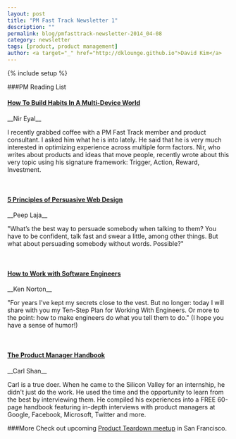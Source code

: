 ```yaml
---
layout: post
title: "PM Fast Track Newsletter 1"
description: ""
permalink: blog/pmfasttrack-newsletter-2014_04-08
category: newsletter
tags: [product, product management]
author: <a target="_" href="http://dklounge.github.io">David Kim</a>
---
```

{% include setup %}

###PM Reading List
<h4><a target="out" href="http://www.nirandfar.com/2014/03/multi-device.html">How To Build Habits In A Multi-Device World</a></h4>
__Nir Eyal__

I recently grabbed coffee with a PM Fast Track member and product consultant. I asked him what he is into lately. He said that he is very much interested in optimizing experience across multiple form factors. Nir, who writes about products and ideas that move people, recently wrote about this very topic using his signature framework: Trigger, Action, Reward, Investment.

<br />
<h4><a target="out" href="http://conversionxl.com/5-principles-of-persuasive-web-design/">5 Principles of Persuasive Web Design</a></h4>
__Peep Laja__

"What’s the best way to persuade somebody when talking to them? You have to be confident, talk fast and swear a little, among other things. But what about persuading somebody without words.  Possible?"

<br />
<h4><a target="out" href="https://www.kennethnorton.com/essays/how-to-work-with-software-engineers.html">How to Work with Software Engineers</a></h4>
__Ken Norton__

"For years I’ve kept my secrets close to the vest. But no longer: today I will share with you my Ten-Step Plan for Working With Engineers. Or more to the point: how to make engineers do what you tell them to do." (I hope you have a sense of humor!)

<br />
<h4><a target="out" href="http://thepmhandbook.com/">The Product Manager Handbook</a></h4>
__Carl Shan__

Carl is a true doer. When he came to the Silicon Valley for an internship, he didn\'t just do the work. He used the time and the opportunity to learn from the best by interviewing them. He compiled his experiences into a FREE 60-page handbook featuring in-depth interviews with product managers at Google, Facebook, Microsoft, Twitter and more.


###More
Check out upcoming [Product Teardown meetup](http://www.meetup.com/ProductManagementFastTrack/) in San Francisco.
